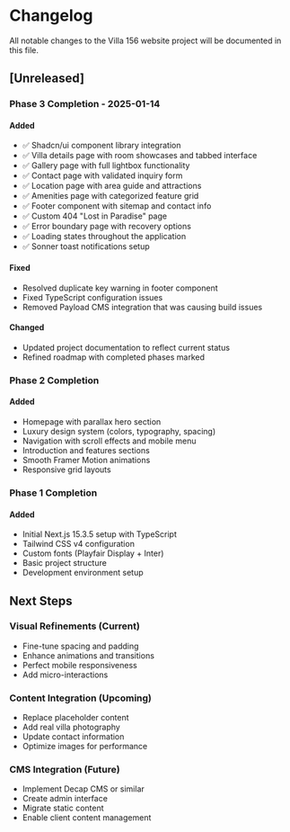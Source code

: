 # Changelog

All notable changes to the Villa 156 website project will be documented in this file.

## [Unreleased]

### Phase 3 Completion - 2025-01-14

#### Added
- ✅ Shadcn/ui component library integration
- ✅ Villa details page with room showcases and tabbed interface
- ✅ Gallery page with full lightbox functionality
- ✅ Contact page with validated inquiry form
- ✅ Location page with area guide and attractions
- ✅ Amenities page with categorized feature grid
- ✅ Footer component with sitemap and contact info
- ✅ Custom 404 "Lost in Paradise" page
- ✅ Error boundary page with recovery options
- ✅ Loading states throughout the application
- ✅ Sonner toast notifications setup

#### Fixed
- Resolved duplicate key warning in footer component
- Fixed TypeScript configuration issues
- Removed Payload CMS integration that was causing build issues

#### Changed
- Updated project documentation to reflect current status
- Refined roadmap with completed phases marked

### Phase 2 Completion

#### Added
- Homepage with parallax hero section
- Luxury design system (colors, typography, spacing)
- Navigation with scroll effects and mobile menu
- Introduction and features sections
- Smooth Framer Motion animations
- Responsive grid layouts

### Phase 1 Completion

#### Added
- Initial Next.js 15.3.5 setup with TypeScript
- Tailwind CSS v4 configuration
- Custom fonts (Playfair Display + Inter)
- Basic project structure
- Development environment setup

## Next Steps

### Visual Refinements (Current)
- Fine-tune spacing and padding
- Enhance animations and transitions
- Perfect mobile responsiveness
- Add micro-interactions

### Content Integration (Upcoming)
- Replace placeholder content
- Add real villa photography
- Update contact information
- Optimize images for performance

### CMS Integration (Future)
- Implement Decap CMS or similar
- Create admin interface
- Migrate static content
- Enable client content management